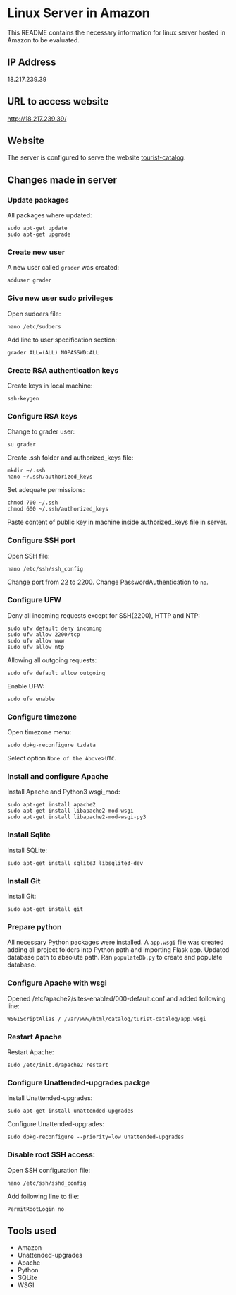 # Linux Server in Amazon
This README contains the necessary information for linux server hosted in Amazon to be evaluated.

## IP Address
18.217.239.39

## URL to access website
http://18.217.239.39/

## Website
The server is configured to serve the website [tourist-catalog](https://github.com/caiopg/turist-catalog).

## Changes made in server

### Update packages
All packages where updated:
```
sudo apt-get update
sudo apt-get upgrade
```

### Create new user
A new user called `grader` was created:
```
adduser grader
```

### Give new user sudo privileges
Open sudoers file:
```
nano /etc/sudoers
```

Add line to user specification section:
```
grader ALL=(ALL) NOPASSWD:ALL
```

### Create RSA authentication keys
Create keys in local machine:
```
ssh-keygen
```

### Configure RSA keys
Change to grader user:
```
su grader
```

Create .ssh folder and authorized_keys file:
```
mkdir ~/.ssh
nano ~/.ssh/authorized_keys
```

Set adequate permissions:
```
chmod 700 ~/.ssh
chmod 600 ~/.ssh/authorized_keys
```

Paste content of public key in machine inside authorized_keys file in server.

### Configure SSH port
Open SSH file:
```
nano /etc/ssh/ssh_config
```

Change port from 22 to 2200.
Change PasswordAuthentication to `no`.

### Configure UFW
Deny all incoming requests except for SSH(2200), HTTP and NTP:
```
sudo ufw default deny incoming
sudo ufw allow 2200/tcp
sudo ufw allow www
sudo ufw allow ntp
```

Allowing all outgoing requests:
```
sudo ufw default allow outgoing
```

Enable UFW:
```
sudo ufw enable
```

### Configure timezone
Open timezone menu:
```
sudo dpkg-reconfigure tzdata
```

Select option `None of the Above`>`UTC`.

### Install and configure Apache
Install Apache and Python3 wsgi_mod:
```
sudo apt-get install apache2
sudo apt-get install libapache2-mod-wsgi
sudo apt-get install libapache2-mod-wsgi-py3
```

### Install Sqlite
Install SQLite:
```
sudo apt-get install sqlite3 libsqlite3-dev
```

### Install Git
Install Git:
```
sudo apt-get install git
```

### Prepare python
All necessary Python packages were installed.
A `app.wsgi` file was created adding all project folders into Python path and importing Flask app.
Updated database path to absolute path.
Ran `populateDb.py` to create and populate database.

### Configure Apache with wsgi
Opened /etc/apache2/sites-enabled/000-default.conf and added following line:
```
WSGIScriptAlias / /var/www/html/catalog/turist-catalog/app.wsgi
```

### Restart Apache
Restart Apache:
```
sudo /etc/init.d/apache2 restart
```

### Configure Unattended-upgrades packge
Install Unattended-upgrades:
```
sudo apt-get install unattended-upgrades
```

Configure Unattended-upgrades:
```
sudo dpkg-reconfigure --priority=low unattended-upgrades
```

### Disable root SSH access:
Open SSH configuration file:
```
nano /etc/ssh/sshd_config
```

Add following line to file:
```
PermitRootLogin no
```

## Tools used
* Amazon
* Unattended-upgrades
* Apache
* Python
* SQLite
* WSGI
